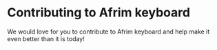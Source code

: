 # Contributing to Afrim keyboard

We would love for you to contribute to Afrim keyboard and help make it even better than it is today!